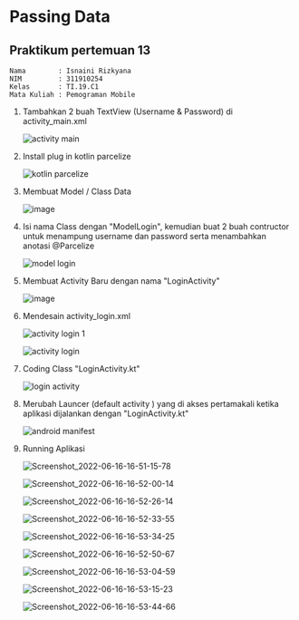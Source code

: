 # Passing Data

## Praktikum pertemuan 13

~~~
Nama        : Isnaini Rizkyana
NIM         : 311910254
Kelas       : TI.19.C1
Mata Kuliah : Pemograman Mobile
~~~

1. Tambahkan 2 buah TextView (Username & Password) di activity_main.xml

    ![activity main](https://user-images.githubusercontent.com/81541764/174065121-6ee280f3-a9d7-4e3b-9bc8-d350227b3b9e.png)

2. Install plug in kotlin parcelize

    ![kotlin parcelize](https://user-images.githubusercontent.com/81541764/174065272-89e9039c-a727-40c0-aa36-9ad2e8532ae9.png)

3. Membuat Model / Class Data

    ![image](https://user-images.githubusercontent.com/81541764/174065616-5b868de2-5276-4948-8bf9-775bf4b71a81.png)

4. Isi nama Class dengan "ModelLogin", kemudian buat 2 buah contructor untuk menampung username dan password serta menambahkan anotasi @Parcelize

    ![model login](https://user-images.githubusercontent.com/81541764/174066141-cbfd0559-112e-4b3b-ba2e-5e0fa983a64e.png)

5. Membuat Activity Baru dengan nama "LoginActivity"

    ![image](https://user-images.githubusercontent.com/81541764/174067176-d853e516-681d-4fef-bc80-98d54de49a0d.png)

6. Mendesain activity_login.xml

    ![activity login 1](https://user-images.githubusercontent.com/81541764/174067384-fe14b061-39b0-4017-82e7-b4031da4949f.png)
  
    ![activity login](https://user-images.githubusercontent.com/81541764/174067411-e05bc4ef-5de0-406f-a283-050fdf8b8616.png)
  
7. Coding Class "LoginActivity.kt"

    ![login activity](https://user-images.githubusercontent.com/81541764/174068514-7a32f4af-3de4-4db8-a892-7a7b094b6110.png)
    
8. Merubah Launcer (default activity ) yang di akses pertamakali ketika aplikasi dijalankan dengan "LoginActivity.kt"

    ![android manifest](https://user-images.githubusercontent.com/81541764/174068661-dcabb821-e0d3-4003-ae90-dadf6e7f125b.png)

9. Running Aplikasi

    ![Screenshot_2022-06-16-16-51-15-78](https://user-images.githubusercontent.com/81541764/174068789-32a7118d-de51-4b5a-877b-fab837167e3f.png)
    
    
    ![Screenshot_2022-06-16-16-52-00-14](https://user-images.githubusercontent.com/81541764/174068810-fd89d5cb-7869-4e6e-ac5d-2a9fb285f7ff.png)
    
    
    ![Screenshot_2022-06-16-16-52-26-14](https://user-images.githubusercontent.com/81541764/174068830-88dcd77d-65a6-4b5f-8931-495581e09f10.png)
    
    
    ![Screenshot_2022-06-16-16-52-33-55](https://user-images.githubusercontent.com/81541764/174068848-8268565d-21c4-4703-8793-b6602b2c36c0.png)
    
    
    ![Screenshot_2022-06-16-16-53-34-25](https://user-images.githubusercontent.com/81541764/174069165-26bc36d3-d5df-4698-9da3-88d6f4d8949a.png)

    
    ![Screenshot_2022-06-16-16-52-50-67](https://user-images.githubusercontent.com/81541764/174068862-82f56ba2-d916-483d-b13a-b28406e01964.png)
    
    
    ![Screenshot_2022-06-16-16-53-04-59](https://user-images.githubusercontent.com/81541764/174068873-6e6b837d-0c2d-4a4b-8d7a-2486410c9441.png)
    
    
    ![Screenshot_2022-06-16-16-53-15-23](https://user-images.githubusercontent.com/81541764/174068887-96a5b429-d062-42f9-93d6-4172bb7b9161.png)
    
    
    ![Screenshot_2022-06-16-16-53-44-66](https://user-images.githubusercontent.com/81541764/174068910-af002967-1f50-4735-a83f-b4571d215045.png)









